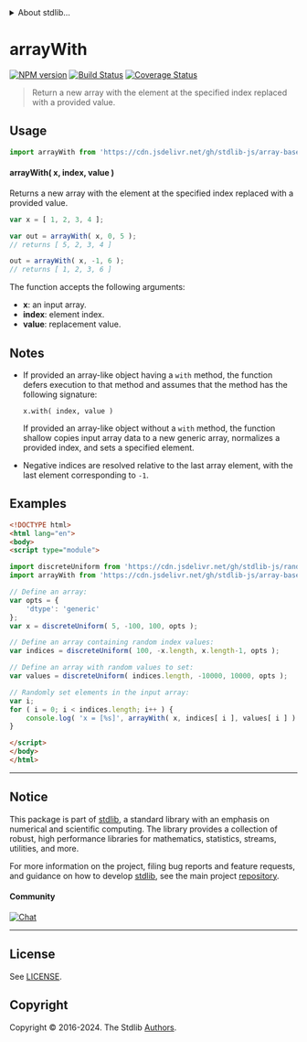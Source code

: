 <!--

@license Apache-2.0

Copyright (c) 2024 The Stdlib Authors.

Licensed under the Apache License, Version 2.0 (the "License");
you may not use this file except in compliance with the License.
You may obtain a copy of the License at

   http://www.apache.org/licenses/LICENSE-2.0

Unless required by applicable law or agreed to in writing, software
distributed under the License is distributed on an "AS IS" BASIS,
WITHOUT WARRANTIES OR CONDITIONS OF ANY KIND, either express or implied.
See the License for the specific language governing permissions and
limitations under the License.

-->


<details>
  <summary>
    About stdlib...
  </summary>
  <p>We believe in a future in which the web is a preferred environment for numerical computation. To help realize this future, we've built stdlib. stdlib is a standard library, with an emphasis on numerical and scientific computation, written in JavaScript (and C) for execution in browsers and in Node.js.</p>
  <p>The library is fully decomposable, being architected in such a way that you can swap out and mix and match APIs and functionality to cater to your exact preferences and use cases.</p>
  <p>When you use stdlib, you can be absolutely certain that you are using the most thorough, rigorous, well-written, studied, documented, tested, measured, and high-quality code out there.</p>
  <p>To join us in bringing numerical computing to the web, get started by checking us out on <a href="https://github.com/stdlib-js/stdlib">GitHub</a>, and please consider <a href="https://opencollective.com/stdlib">financially supporting stdlib</a>. We greatly appreciate your continued support!</p>
</details>

# arrayWith

[![NPM version][npm-image]][npm-url] [![Build Status][test-image]][test-url] [![Coverage Status][coverage-image]][coverage-url] <!-- [![dependencies][dependencies-image]][dependencies-url] -->

> Return a new array with the element at the specified index replaced with a provided value.

<!-- Section to include introductory text. Make sure to keep an empty line after the intro `section` element and another before the `/section` close. -->

<section class="intro">

</section>

<!-- /.intro -->

<!-- Package usage documentation. -->



<section class="usage">

## Usage

```javascript
import arrayWith from 'https://cdn.jsdelivr.net/gh/stdlib-js/array-base-with@esm/index.mjs';
```

#### arrayWith( x, index, value )

Returns a new array with the element at the specified index replaced with a provided value.

```javascript
var x = [ 1, 2, 3, 4 ];

var out = arrayWith( x, 0, 5 );
// returns [ 5, 2, 3, 4 ]

out = arrayWith( x, -1, 6 );
// returns [ 1, 2, 3, 6 ]

```

The function accepts the following arguments:

-   **x**: an input array.
-   **index**: element index.
-   **value**: replacement value.

</section>

<!-- /.usage -->

<!-- Package usage notes. Make sure to keep an empty line after the `section` element and another before the `/section` close. -->

<section class="notes">

## Notes

-   If provided an array-like object having a `with` method, the function defers execution to that method and assumes that the method has the following signature:

    ```text
    x.with( index, value )
    ```

    If provided an array-like object without a `with` method, the function shallow copies input array data to a new generic array, normalizes a provided index, and sets a specified element.

-   Negative indices are resolved relative to the last array element, with the last element corresponding to `-1`.

</section>

<!-- /.notes -->

<!-- Package usage examples. -->

<section class="examples">

## Examples

<!-- eslint no-undef: "error" -->

```html
<!DOCTYPE html>
<html lang="en">
<body>
<script type="module">

import discreteUniform from 'https://cdn.jsdelivr.net/gh/stdlib-js/random-array-discrete-uniform@esm/index.mjs';
import arrayWith from 'https://cdn.jsdelivr.net/gh/stdlib-js/array-base-with@esm/index.mjs';

// Define an array:
var opts = {
    'dtype': 'generic'
};
var x = discreteUniform( 5, -100, 100, opts );

// Define an array containing random index values:
var indices = discreteUniform( 100, -x.length, x.length-1, opts );

// Define an array with random values to set:
var values = discreteUniform( indices.length, -10000, 10000, opts );

// Randomly set elements in the input array:
var i;
for ( i = 0; i < indices.length; i++ ) {
    console.log( 'x = [%s]', arrayWith( x, indices[ i ], values[ i ] ).join( ',' ) );
}

</script>
</body>
</html>
```

</section>

<!-- /.examples -->

<!-- Section to include cited references. If references are included, add a horizontal rule *before* the section. Make sure to keep an empty line after the `section` element and another before the `/section` close. -->

<section class="references">

</section>

<!-- /.references -->

<!-- Section for related `stdlib` packages. Do not manually edit this section, as it is automatically populated. -->

<section class="related">

</section>

<!-- /.related -->

<!-- Section for all links. Make sure to keep an empty line after the `section` element and another before the `/section` close. -->


<section class="main-repo" >

* * *

## Notice

This package is part of [stdlib][stdlib], a standard library with an emphasis on numerical and scientific computing. The library provides a collection of robust, high performance libraries for mathematics, statistics, streams, utilities, and more.

For more information on the project, filing bug reports and feature requests, and guidance on how to develop [stdlib][stdlib], see the main project [repository][stdlib].

#### Community

[![Chat][chat-image]][chat-url]

---

## License

See [LICENSE][stdlib-license].


## Copyright

Copyright &copy; 2016-2024. The Stdlib [Authors][stdlib-authors].

</section>

<!-- /.stdlib -->

<!-- Section for all links. Make sure to keep an empty line after the `section` element and another before the `/section` close. -->

<section class="links">

[npm-image]: http://img.shields.io/npm/v/@stdlib/array-base-with.svg
[npm-url]: https://npmjs.org/package/@stdlib/array-base-with

[test-image]: https://github.com/stdlib-js/array-base-with/actions/workflows/test.yml/badge.svg?branch=v0.1.0
[test-url]: https://github.com/stdlib-js/array-base-with/actions/workflows/test.yml?query=branch:v0.1.0

[coverage-image]: https://img.shields.io/codecov/c/github/stdlib-js/array-base-with/main.svg
[coverage-url]: https://codecov.io/github/stdlib-js/array-base-with?branch=main

<!--

[dependencies-image]: https://img.shields.io/david/stdlib-js/array-base-with.svg
[dependencies-url]: https://david-dm.org/stdlib-js/array-base-with/main

-->

[chat-image]: https://img.shields.io/gitter/room/stdlib-js/stdlib.svg
[chat-url]: https://app.gitter.im/#/room/#stdlib-js_stdlib:gitter.im

[stdlib]: https://github.com/stdlib-js/stdlib

[stdlib-authors]: https://github.com/stdlib-js/stdlib/graphs/contributors

[umd]: https://github.com/umdjs/umd
[es-module]: https://developer.mozilla.org/en-US/docs/Web/JavaScript/Guide/Modules

[deno-url]: https://github.com/stdlib-js/array-base-with/tree/deno
[deno-readme]: https://github.com/stdlib-js/array-base-with/blob/deno/README.md
[umd-url]: https://github.com/stdlib-js/array-base-with/tree/umd
[umd-readme]: https://github.com/stdlib-js/array-base-with/blob/umd/README.md
[esm-url]: https://github.com/stdlib-js/array-base-with/tree/esm
[esm-readme]: https://github.com/stdlib-js/array-base-with/blob/esm/README.md
[branches-url]: https://github.com/stdlib-js/array-base-with/blob/main/branches.md

[stdlib-license]: https://raw.githubusercontent.com/stdlib-js/array-base-with/main/LICENSE

</section>

<!-- /.links -->
